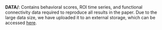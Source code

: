  **DATA/**: Contains behavioral scores, ROI time series, and functional connectivity data required to reproduce all results in the paper. Due to the large data size, we have uploaded it to an external storage, which can be accessed [here](https://drive.google.com/file/d/15x0pxJV8RZ7CdPGaJzbbRSG-nSJMNiQg/view?usp=sharing).

